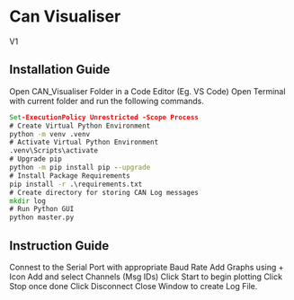 # Can Visualiser
V1

## Installation Guide

Open CAN_Visualiser Folder in a Code Editor (Eg. VS Code)
Open Terminal with current folder and run the following commands.

```bat
Set-ExecutionPolicy Unrestricted -Scope Process
# Create Virtual Python Environment
python -m venv .venv
# Activate Virtual Python Environment
.venv\Scripts\activate
# Upgrade pip
python -m pip install pip --upgrade
# Install Package Requirements
pip install -r .\requirements.txt
# Create directory for storing CAN Log messages
mkdir log
# Run Python GUI
python master.py
```

## Instruction Guide

Connest to the Serial Port with appropriate Baud Rate
Add Graphs using + Icon
Add and select Channels (Msg IDs)
Click Start to begin plotting
Click Stop once done
Click Disconnect
Close Window to create Log File.
